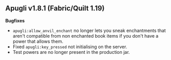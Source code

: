 ## Apugli v1.8.1 (Fabric/Quilt 1.19)
**Bugfixes**
- `apugli:allow_anvil_enchant` no longer lets you sneak enchantments that aren't compatible from non enchanted book items if you don't have a power that allows them.
- Fixed `apugli:key_pressed` not initialising on the server.
- Test powers are no longer present in the production jar.